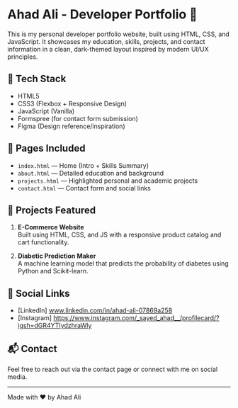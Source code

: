 # Ahad Ali - Developer Portfolio 🚀

This is my personal developer portfolio website, built using HTML, CSS, and JavaScript. It showcases my education, skills, projects, and contact information in a clean, dark-themed layout inspired by modern UI/UX principles.

## 🔧 Tech Stack
- HTML5
- CSS3 (Flexbox + Responsive Design)
- JavaScript (Vanilla)
- Formspree (for contact form submission)
- Figma (Design reference/inspiration)

## 📄 Pages Included
- `index.html` — Home (Intro + Skills Summary)
- `about.html` — Detailed education and background
- `projects.html` — Highlighted personal and academic projects
- `contact.html` — Contact form and social links

## 💼 Projects Featured
1. **E-Commerce Website**  
   Built using HTML, CSS, and JS with a responsive product catalog and cart functionality.

2. **Diabetic Prediction Maker**  
   A machine learning model that predicts the probability of diabetes using Python and Scikit-learn.

## 🔗 Social Links
- [LinkedIn] www.linkedin.com/in/ahad-ali-07869a258
- [Instagram] https://www.instagram.com/_sayed_ahad__/profilecard/?igsh=dGR4YTIydzhraWly

## 📬 Contact
Feel free to reach out via the contact page or connect with me on social media.

---

Made with ❤️ by Ahad Ali
